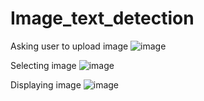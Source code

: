 # Image_text_detection
Asking user to upload image
![image](https://user-images.githubusercontent.com/94440601/228023274-dd0b6a4c-0a0d-4a7e-8d1a-a0c0273cb6c3.png)

Selecting image
![image](https://user-images.githubusercontent.com/94440601/228023677-963a88e6-6138-4f9e-97d4-99550cf5db68.png)

Displaying image
![image](https://user-images.githubusercontent.com/94440601/228023565-9084384e-8924-47c8-aa61-72234d4a92f9.png)
